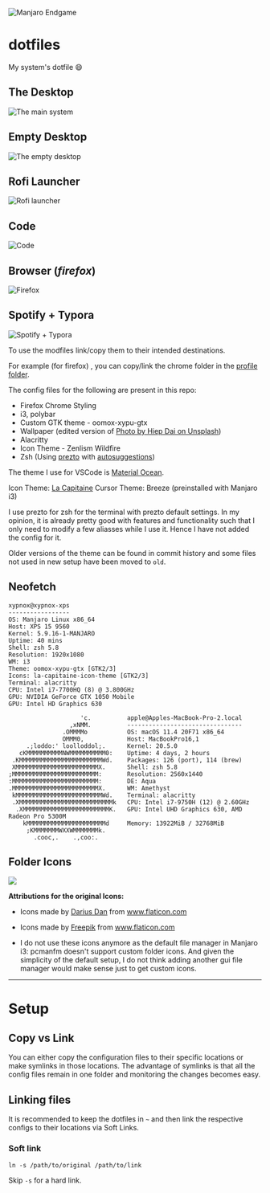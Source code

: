 ![Manjaro Endgame](https://i.imgur.com/x6n6qk7.png)

# dotfiles

My system's dotfile :smile:

## The Desktop

![The main system](https://i.imgur.com/PYuKtjB.png)

## Empty Desktop

![The empty desktop](https://i.imgur.com/VOVdNBc.png)

## Rofi Launcher

![Rofi launcher](https://i.imgur.com/0qVZlIz.png)

## Code

![Code](https://i.imgur.com/I4pmkld.png)

## Browser (_firefox_)

![Firefox](https://i.imgur.com/WNh5831.png)

## Spotify + Typora

![Spotify + Typora](https://i.imgur.com/3Qrqo9r.png)

To use the modfiles link/copy them to their intended destinations.

For example (for firefox) , you can copy/link the chrome folder in the [profile folder](https://support.mozilla.org/en-US/kb/profiles-where-firefox-stores-user-data).

The config files for the following are present in this repo:

- Firefox Chrome Styling
- i3, polybar
- Custom GTK theme - oomox-xypu-gtx
- Wallpaper (edited version of [Photo by Hiep Dai on Unsplash](https://unsplash.com/photos/Z0aBm6359Oo))
- Alacritty
- Icon Theme - Zenlism Wildfire
- Zsh (Using [prezto](https://github.com/sorin-ionescu/prezto) with [autosuggestions](https://github.com/sorin-ionescu/prezto/tree/master/modules/autosuggestions))

The theme I use for VSCode is [Material Ocean](https://marketplace.visualstudio.com/items?itemName=Equinusocio.vsc-material-theme).

Icon Theme: [La Capitaine](https://github.com/keeferrourke/la-capitaine-icon-theme)
Cursor Theme: Breeze (preinstalled with Manjaro i3)

I use prezto for zsh for the terminal with prezto default settings. In my opinion, it is already pretty good with features and functionality such that I only need to modify a few aliasses while I use it. Hence I have not added the config for it.

Older versions of the theme can be found in commit history and some files not used in new setup have been moved to `old`.

## Neofetch

```
xypnox@xypnox-xps
-----------------
OS: Manjaro Linux x86_64
Host: XPS 15 9560
Kernel: 5.9.16-1-MANJARO
Uptime: 40 mins
Shell: zsh 5.8
Resolution: 1920x1080
WM: i3
Theme: oomox-xypu-gtx [GTK2/3]
Icons: la-capitaine-icon-theme [GTK2/3]
Terminal: alacritty
CPU: Intel i7-7700HQ (8) @ 3.800GHz
GPU: NVIDIA GeForce GTX 1050 Mobile
GPU: Intel HD Graphics 630
```

```
                    'c.          apple@Apples-MacBook-Pro-2.local
                 ,xNMM.          --------------------------------
               .OMMMMo           OS: macOS 11.4 20F71 x86_64
               OMMM0,            Host: MacBookPro16,1
     .;loddo:' loolloddol;.      Kernel: 20.5.0
   cKMMMMMMMMMMNWMMMMMMMMMM0:    Uptime: 4 days, 2 hours
 .KMMMMMMMMMMMMMMMMMMMMMMMWd.    Packages: 126 (port), 114 (brew)
 XMMMMMMMMMMMMMMMMMMMMMMMX.      Shell: zsh 5.8
;MMMMMMMMMMMMMMMMMMMMMMMM:       Resolution: 2560x1440
:MMMMMMMMMMMMMMMMMMMMMMMM:       DE: Aqua
.MMMMMMMMMMMMMMMMMMMMMMMMX.      WM: Amethyst
 kMMMMMMMMMMMMMMMMMMMMMMMMWd.    Terminal: alacritty
 .XMMMMMMMMMMMMMMMMMMMMMMMMMMk   CPU: Intel i7-9750H (12) @ 2.60GHz
  .XMMMMMMMMMMMMMMMMMMMMMMMMK.   GPU: Intel UHD Graphics 630, AMD Radeon Pro 5300M
    kMMMMMMMMMMMMMMMMMMMMMMd     Memory: 13922MiB / 32768MiB
     ;KMMMMMMMWXXWMMMMMMMk.
       .cooc,.    .,coo:.
```

## Folder Icons

![](https://i.imgur.com/unlPAjh.png)

**Attributions for the original Icons:**

- Icons made by <a href="https://www.flaticon.com/authors/darius-dan" title="Darius Dan">Darius Dan</a> from <a href="https://www.flaticon.com/" title="Flaticon">www.flaticon.com</a> 
- Icons made by <a href="https://www.flaticon.com/authors/freepik" title="Freepik">Freepik</a> from <a href="https://www.flaticon.com/" title="Flaticon">www.flaticon.com</a>

- I do not use these icons anymore as the default file manager in Manjaro i3: pcmanfm doesn't support custom folder icons. And given the simplicity of the default setup, I do not think adding another gui file manager would make sense just to get custom icons.

---

# Setup

## Copy vs Link

You can either copy the configuration files to their specific locations or make symlinks in those locations. The advantage of symlinks is that all the config files remain in one folder and monitoring the changes becomes easy.

## Linking files

It is recommended to keep the dotfiles in `~` and then link the respective configs to their locations via Soft Links.

### Soft link

`ln -s /path/to/original /path/to/link`

Skip `-s` for a hard link.

